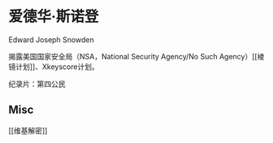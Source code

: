 # 爱德华·斯诺登

Edward Joseph Snowden

揭露美国国家安全局（NSA，National Security Agency/No Such Agency）[[棱镜计划]]、Xkeyscore计划。


纪录片：第四公民


## Misc

[[维基解密]]




